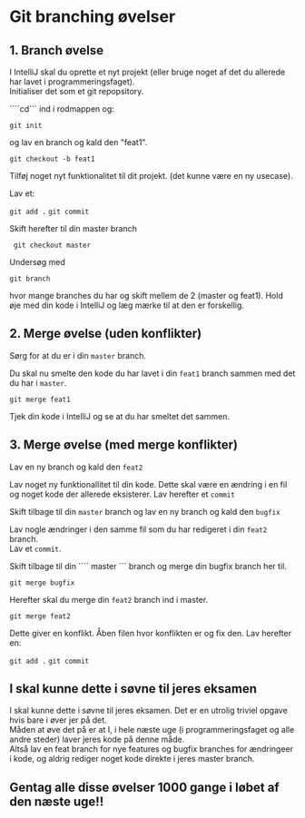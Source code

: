 <script src="https://code.jquery.com/jquery-3.2.1.min.js"></script>
<script src="../script.js"></script>

# Git branching øvelser


## 1. Branch øvelse
I IntelliJ skal du oprette et nyt projekt (eller bruge noget af det du allerede har lavet i programmeringsfaget).    
Initialiser det som et git repopsitory. 

````cd``` ind i rodmappen og: 

```` git init ```` 

og lav en branch og kald den "feat1".

```` git checkout -b feat1 ````

Tilføj noget nyt funktionalitet til dit projekt. (det kunne være en ny usecase).

Lav et:

```` git add . ```` 
```` git commit ```` 

Skift herefter til din master branch

```` git checkout master```` 

Undersøg med 

```` git branch ```` 

hvor mange branches du har og skift mellem de 2 (master og feat1). Hold øje med din kode i IntelliJ og læg mærke til at den er forskellig.

## 2. Merge øvelse (uden konflikter)
Sørg for at du er i din ```` master ```` branch.    

Du skal nu smelte den kode du har lavet i din ```` feat1 ```` branch sammen med det du har i ```` master ````.

```` git merge feat1 ````

Tjek din kode i IntelliJ og se at du har smeltet det sammen.

## 3. Merge øvelse (med merge konflikter)
Lav en ny branch og kald den ```` feat2 ```` 

Lav noget ny funktionallitet til din kode. Dette skal være en ændring i en fil og noget kode der allerede eksisterer. 
Lav herefter et ```` commit ```` 

Skift tilbage til din ```` master ```` branch og lav en ny branch og kald den ```` bugfix ````    

Lav nogle ændringer i den samme fil som du har redigeret i din ```` feat2 ```` branch.     
Lav et ```` commit ````.


Skift tilbage til din ```` master ``` branch og merge din bugfix branch her til.

```` git merge bugfix ````  

Herefter skal du merge din ```` feat2 ```` branch ind i master.

```` git merge feat2 ```` 

Dette giver en konflikt. Åben filen hvor konflikten er og fix den. Lav herefter en:

```` git add . ```` 
```` git commit ```` 

## I skal kunne dette i søvne til jeres eksamen
I skal kunne dette i søvne til jeres eksamen. Det er en utrolig triviel opgave hvis bare i øver jer på det.    
Måden at øve det på er at I, i hele næste uge (i programmeringsfaget og alle andre steder) laver jeres kode på denne måde.    
Altså lav en feat branch for nye features og bugfix branches for ændringeer i kode, og aldrig rediger noget kode direkte i jeres master branch. 

## Gentag alle disse øvelser 1000 gange i løbet af den næste uge!! 
